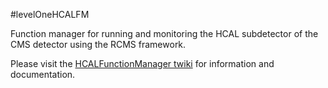 #levelOneHCALFM

Function manager for running and monitoring the HCAL subdetector of the CMS detector using the RCMS framework.

Please visit the [HCALFunctionManager twiki](https://twiki.cern.ch/twiki/bin/view/CMS/HCALFunctionManager) for information and documentation.

